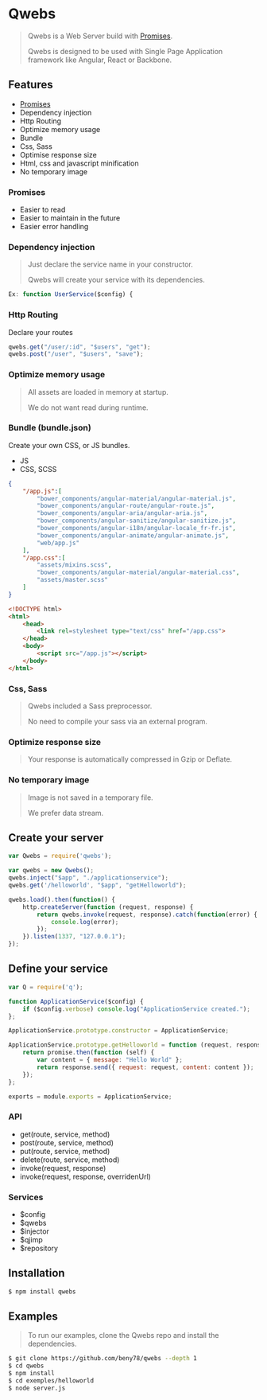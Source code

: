 # Qwebs
> Qwebs is a Web Server build with [Promises](https://www.npmjs.com/package/q).
> 
> Qwebs is designed to be used with Single Page Application framework like Angular, React or Backbone.

## Features

  * [Promises](https://www.npmjs.com/package/q)
  * Dependency injection
  * Http Routing
  * Optimize memory usage
  * Bundle
  * Css, Sass
  * Optimise response size
  * Html, css and javascript minification
  * No temporary image
  
### Promises

  * Easier to read
  * Easier to maintain in the future
  * Easier error handling

### Dependency injection

> Just declare the service name in your constructor.
> 
> Qwebs will create your service with its dependencies.

```js
Ex: function UserService($config) {
```

### Http Routing

Declare your routes

```js
qwebs.get("/user/:id", "$users", "get"); 
qwebs.post("/user", "$users", "save"); 
```

### Optimize memory usage

> All assets are loaded in memory at startup.
> 
> We do not want read during runtime.

### Bundle (bundle.json)

Create your own CSS, or JS bundles.

 * JS
 * CSS, SCSS 

```json
{
    "/app.js":[
        "bower_components/angular-material/angular-material.js",
        "bower_components/angular-route/angular-route.js",
        "bower_components/angular-aria/angular-aria.js",
        "bower_components/angular-sanitize/angular-sanitize.js",
        "bower_components/angular-i18n/angular-locale_fr-fr.js",
        "bower_components/angular-animate/angular-animate.js",
        "web/app.js"
    ],
    "/app.css":[
        "assets/mixins.scss",
        "bower_components/angular-material/angular-material.css",
        "assets/master.scss"
    ]   
}
```

```html
<!DOCTYPE html>
<html>
    <head>
        <link rel=stylesheet type="text/css" href="/app.css">
    </head>
    <body>
        <script src="/app.js"></script>
    </body>
</html>
```

### Css, Sass

> Qwebs included a Sass preprocessor.
> 
> No need to compile your sass via an external program.

### Optimize response size

> Your response is automatically compressed in Gzip or Deflate.

### No temporary image

> Image is not saved in a temporary file.
> 
> We prefer data stream.

## Create your server

```js
var Qwebs = require('qwebs');

var qwebs = new Qwebs();
qwebs.inject("$app", "./applicationservice");
qwebs.get('/helloworld', "$app", "getHelloworld"); 

qwebs.load().then(function() {
    http.createServer(function (request, response) {
        return qwebs.invoke(request, response).catch(function(error) {
            console.log(error);
        });
    }).listen(1337, "127.0.0.1");
});
```

## Define your service

```js
var Q = require('q');

function ApplicationService($config) {
    if ($config.verbose) console.log("ApplicationService created.");
};

ApplicationService.prototype.constructor = ApplicationService;

ApplicationService.prototype.getHelloworld = function (request, response, promise) {
    return promise.then(function (self) {
        var content = { message: "Hello World" };
        return response.send({ request: request, content: content });
    });
};

exports = module.exports = ApplicationService;
```

### API

  * get(route, service, method)
  * post(route, service, method)
  * put(route, service, method)
  * delete(route, service, method)
  * invoke(request, response)
  * invoke(request, response, overridenUrl)
  
### Services

  * $config
  * $qwebs
  * $injector
  * $qjimp
  * $repository 
  
## Installation

```bash
$ npm install qwebs
```

## Examples

> To run our examples, clone the Qwebs repo and install the dependencies.

```bash
$ git clone https://github.com/beny78/qwebs --depth 1
$ cd qwebs
$ npm install
$ cd exemples/helloworld
$ node server.js
```



  